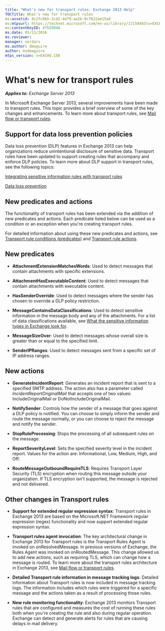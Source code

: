 ```yaml
---
title: "What's new for transport rules: Exchange 2013 Help"
TOCTitle: What's new for transport rules
ms:assetid: 0c2fc0b5-3cd2-4d79-aa2b-0c7622ae15a8
ms:mtpsurl: https://technet.microsoft.com/en-us/library/JJ150483(v=EXCHG.150)
ms:contentKeyID: 47559940
ms.date: 05/13/2016
ms.reviewer: 
manager: serdars
ms.author: dmaguire
author: msdmaguire
mtps_version: v=EXCHG.150
---
```


# What's new for transport rules

_**Applies to:** Exchange Server 2013_

In Microsoft Exchange Server 2013, several improvements have been made to transport rules. This topic provides a brief overview of some of the key changes and enhancements. To learn more about transport rules, see [Mail flow or transport rules](mail-flow-rules-transport-rules-in-exchange-2013-exchange-2013-help.md).

## Support for data loss prevention policies

Data loss prevention (DLP) features in Exchange 2013 can help organizations reduce unintentional disclosure of sensitive data. Transport rules have been updated to support creating rules that accompany and enforce DLP policies. To learn more about DLP support in transport rules, see the following topics:

[Integrating sensitive information rules with transport rules](https://docs.microsoft.com/en-us/exchange/security-and-compliance/data-loss-prevention/integrate-sensitive-information-rules)

[Data loss prevention](https://docs.microsoft.com/en-us/exchange/security-and-compliance/data-loss-prevention/data-loss-prevention)

## New predicates and actions

The functionality of transport rules has been extended via the addition of new predicates and actions. Each predicate listed below can be used as a condition or an exception when you're creating transport rules.

For detailed information about using these new predicates and actions, see [Transport rule conditions (predicates)](mail-flow-rule-conditions-and-exceptions-predicates-in-exchange-2013-exchange-2013-help.md) and [Transport rule actions](mail-flow-rule-actions-in-exchange-2013-exchange-2013-help.md).

## New predicates

- **AttachmentExtensionMatchesWords**: Used to detect messages that contain attachments with specific extensions.

- **AttachmentHasExecutableContent**: Used to detect messages that contain attachments with executable content.

- **HasSenderOverride**: Used to detect messages where the sender has chosen to override a DLP policy restriction.

- **MessageContainsDataClassifications**: Used to detect sensitive information in the message body and any of the attachments. For a list of data classifications available, see [What the sensitive information types in Exchange look for](what-the-sensitive-information-types-in-exchange-look-for-exchange-online-help.md).

- **MessageSizeOver**: Used to detect messages whose overall size is greater than or equal to the specified limit.

- **SenderIPRanges**: Used to detect messages sent from a specific set of IP address ranges.

## New actions

- **GenerateIncidentReport**: Generates an incident report that is sent to a specified SMTP address. The action also has a parameter called *IncidentReportOriginalMail* that accepts one of two values: IncludeOriginalMail or DoNotIncludeOriginalMail.

- **NotifySender**: Controls how the sender of a message that goes against a DLP policy is notified. You can choose to simply inform the sender and route the message normally, or you can choose to reject the message and notify the sender.

- **StopRuleProcessing**: Stops the processing of all subsequent rules on the message.

- **ReportSeverityLevel**: Sets the specified severity level in the incident report. Values for the action are: Informational, Low, Medium, High, and Off.

- **RouteMessageOutboundRequireTLS**: Requires Transport Layer Security (TLS) encryption when routing this message outside your organization. If TLS encryption isn't supported, the message is rejected and not delivered.

## Other changes in Transport rules

  - **Support for extended regular expression syntax**: Transport rules in Exchange 2013 are based on the Microsoft.NET Framework regular expression (regex) functionality and now support extended regular expression syntax.

  - **Transport rules agent invocation**: The key architectural change in Exchange 2013 for Transport rules is the Transport Rules Agent is invoked on onResolvedMessage. In previous versions of Exchange, the Rules Agent was invoked on onRoutedMessage. This change allowed us to add new actions, such as requiring TLS, which can change how a message is routed. To learn more about the transport rules architecture in Exchange 2013, see [Mail flow or transport rules](mail-flow-rules-transport-rules-in-exchange-2013-exchange-2013-help.md).

  - **Detailed Transport rule information in message tracking logs**: Detailed information about Transport rules is now included in message tracking logs. The information includes which rules were triggered for a specific message and the actions taken as a result of processing those rules.

  - **New rule monitoring functionality**: Exchange 2013 monitors Transport rules that are configured and measures the cost of running these rules both when you're creating the rule and also during regular operation. Exchange can detect and generate alerts for rules that are causing delays in mail delivery.
